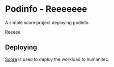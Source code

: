 # Podinfo - Reeeeeee

A simple score project deploying podinfo.

Reeeee

## Deploying

[Score](https://score.dev/) is used to deploy the workload to humanitec.
